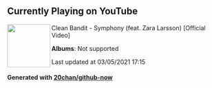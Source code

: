 ## Currently Playing on YouTube

[<img align="left" width="100" src="">](https://www.youtube.com/channel/UCvhQPdeTHzIRneScV8MIocg)

Clean Bandit - Symphony (feat. Zara Larsson) [Official Video]

**Albums**: Not supported

Last updated at 03/05/2021 17:15

#### Generated with [20chan/github-now](https://github.com/20chan/github-now)


<!--
**20chan/20chan** is a ✨ _special_ ✨ repository because its `README.md` (this file) appears on your GitHub profile.

Here are some ideas to get you started:

- 🔭 I’m currently working on ...
- 🌱 I’m currently learning ...
- 👯 I’m looking to collaborate on ...
- 🤔 I’m looking for help with ...
- 💬 Ask me about ...
- 📫 How to reach me: ...
- 😄 Pronouns: ...
- ⚡ Fun fact: ...
-->
